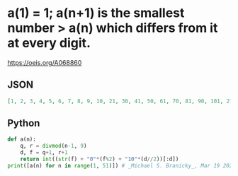 # a\(1\) \= 1; a\(n\+1\) is the smallest number \> a\(n\) which differs from it at every digit\.
https://oeis.org/A068860
## JSON
```JSON
[1, 2, 3, 4, 5, 6, 7, 8, 9, 10, 21, 30, 41, 50, 61, 70, 81, 90, 101, 210, 301, 410, 501, 610, 701, 810, 901, 1010, 2101, 3010, 4101, 5010, 6101, 7010, 8101, 9010, 10101, 21010, 30101, 41010, 50101, 61010, 70101, 81010, 90101, 101010, 210101, 301010, 410101, 501010]
```
## Python
```Python
def a(n):
    q, r = divmod(n-1, 9)
    d, f = q+1, r+1
    return int((str(f) + "0"*(f%2) + "10"*(d//2))[:d])
print([a(n) for n in range(1, 51)]) # _Michael S. Branicky_, Mar 19 2024
```

